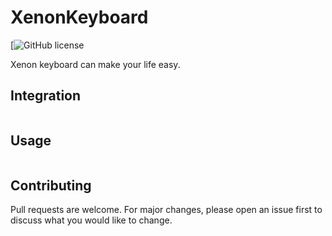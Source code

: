 # XenonKeyboard
[![GitHub license](https://img.shields.io/badge/license-MIT-green)<br>

Xenon keyboard can make your life easy.

## Integration

```
```

## Usage

```
```

## Contributing
Pull requests are welcome. For major changes, please open an issue first to discuss what you would like to change.
